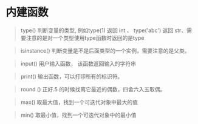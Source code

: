 # 内建函数
> type()  判断变量的类型,  例如type(1) 返回 int 、 type('abc') 返回 str、需要注意的是对一个类型使用type函数时返回的是type

> isinstance() 判断变量是不是后面类型的一个实例，需要注意的是父类。

> input() 用户输入函数， 该函数返回输入的字符串

> print() 输出函数，可以打印所有的标识符。

> round () 正好.5 的时候找离它最近的偶数，四舍六入五取偶。

> max() 取最大值，找到一个可迭代对象中最大的值

> min() 取最小值，找到一个可迭代对象中的最小值
<!--stackedit_data:
eyJoaXN0b3J5IjpbMTg3NjE3NzkzMiwtMTUyNjY2MDQwLC00Mj
I3ODEwNTQsNzM0OTcwMjMwLDczNDk3MDIzMCwtNjQyNDc0MTUy
LDEzMzQxNTE5NywxMjQ4NjU2MTQwLDE2MjAzODU3ODMsMjQ5Nz
U5NzAxXX0=
-->